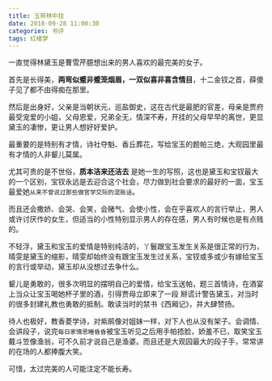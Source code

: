 ```yaml
---
title: 玉带林中挂
date: 2018-09-28 11:00:30
categories: 书评
tags: 红楼梦
---
```


一直觉得林黛玉是曹雪芹臆想出来的男人喜欢的最完美的女子。

首先是长得美，**两弯似蹙非蹙笼烟眉，一双似喜非喜含情目**，十二金钗之首，薛傻子见了都不由得痴在那里。

然后是出身好，父亲是当朝状元，巡盐御史，这在古代是最肥的官差，母亲是贾府最受宠爱的小姐，父母恩爱，兄弟全无，情深不寿，开挂的父母早早的离世，更显黛玉的凄惨，更让男人想好好爱护。

最重要的是特别有才情，诗社夺魁、香丘葬花，写给宝玉的题帕三绝，大观园里最有才情的人非颦儿莫属。

尤其可贵的是不世俗，**质本洁来还洁去** 是她一生的写照，这也是黛玉和宝钗最大的一个区别，宝钗永远是去迎合这个社会，尽力做到社会要求的最好的一面，宝玉最爱她`从来不曾说过那些做官学交际的混账话`。

而且还会撒娇、会哭、会笑，会赌气、会使小性，会在乎喜欢人的言行举止，男人或许讨厌作的女生，但适当的小性特别显示男人的存在感，男人有时候也是有点贱的。

不轻浮，黛玉和宝玉的爱情是特别纯洁的，丫鬟跟宝玉发生关系是很正常的行为，晴雯是黛玉的缩影，晴雯却始终没有跟宝玉发生过关系，宝钗或多或少有嫁给宝玉的言行或举动，黛玉却从没想过去争什么。

颦儿是勇敢的，很多次明显的摆明自己的爱情，给宝玉送帕，题三首情诗，在酒宴上当众让宝玉喝她杯子里的酒，引得贾母立即来了一段
掰谎计警告黛玉，对当时的很多封建礼教也勇敢的抵制。敢读当时的禁书《西厢记》，并大肆赞扬。

待人也极好，教香菱学诗，对紫鹃像对姐妹一样，对下人也从没有架子。会调情、会讲段子，说完`每日家情思睡昏昏`被宝玉听见之后用手帕捂脸，娇羞不已，取笑宝玉戴斗笠像渔翁，可不久前才说自己是渔婆。而且还是大观园最大的段子手，常常讲的在场的人都捧腹大笑。

可惜，太过完美的人可能注定不能长寿。
